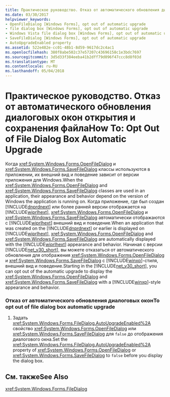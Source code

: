 ```yaml
---
title: Практическое руководство. Отказ от автоматического обновления диалоговых окон открытия и сохранения файла
ms.date: 03/30/2017
helpviewer_keywords:
- OpenFileDialog [Windows Forms], opt out of automatic upgrade
- file dialog box [Windows Forms], opt out of automatic upgrade
- Windows Vista file dialog box [Windows Forms], opt out of automatic upgrade
- SaveFileDialog [Windows Forms], opt out of automatic upgrade
- AutoUpgradeEnabled property
ms.assetid: 522e482e-cc01-48b1-8d59-9617dc2c4ac1
ms.openlocfilehash: 380f8abe502c37e57207c43696158c1e3bdc7697
ms.sourcegitcommit: 3d5d33f384eeba41b2dff79d096f47ccc8d8f03d
ms.translationtype: MT
ms.contentlocale: ru-RU
ms.lasthandoff: 05/04/2018
---
```

# <a name="how-to-opt-out-of-file-dialog-box-automatic-upgrade"></a><span data-ttu-id="55b50-102">Практическое руководство. Отказ от автоматического обновления диалоговых окон открытия и сохранения файла</span><span class="sxs-lookup"><span data-stu-id="55b50-102">How To: Opt Out of File Dialog Box Automatic Upgrade</span></span>
<span data-ttu-id="55b50-103">Когда <xref:System.Windows.Forms.OpenFileDialog> и <xref:System.Windows.Forms.SaveFileDialog> классы используются в приложении, их внешний вид и поведение зависит от версии приложения для Windows.</span><span class="sxs-lookup"><span data-stu-id="55b50-103">When the <xref:System.Windows.Forms.OpenFileDialog> and <xref:System.Windows.Forms.SaveFileDialog> classes are used in an application, their appearance and behavior depend on the version of Windows the application is running on.</span></span> <span data-ttu-id="55b50-104">Когда приложение, где был создан [!INCLUDE[dnprdnext](../../../../includes/dnprdnext-md.md)] или более ранней версии отображается на [!INCLUDE[wiprlhext](../../../../includes/wiprlhext-md.md)], <xref:System.Windows.Forms.OpenFileDialog> и <xref:System.Windows.Forms.SaveFileDialog> автоматически отображаются с [!INCLUDE[wiprlhext](../../../../includes/wiprlhext-md.md)] внешний вид и поведение.</span><span class="sxs-lookup"><span data-stu-id="55b50-104">When an application that was created on the [!INCLUDE[dnprdnext](../../../../includes/dnprdnext-md.md)] or earlier is displayed on [!INCLUDE[wiprlhext](../../../../includes/wiprlhext-md.md)], <xref:System.Windows.Forms.OpenFileDialog> and <xref:System.Windows.Forms.SaveFileDialog> are automatically displayed with the [!INCLUDE[wiprlhext](../../../../includes/wiprlhext-md.md)] appearance and behavior.</span></span> <span data-ttu-id="55b50-105">Начиная с версии [!INCLUDE[net_v30_short](../../../../includes/net-v30-short-md.md)], вы можете отказаться от автоматического обновления для отображения <xref:System.Windows.Forms.OpenFileDialog> и <xref:System.Windows.Forms.SaveFileDialog> с [!INCLUDE[winxp](../../../../includes/winxp-md.md)]-стиля, внешний вид и поведение.</span><span class="sxs-lookup"><span data-stu-id="55b50-105">Starting in the [!INCLUDE[net_v30_short](../../../../includes/net-v30-short-md.md)], you can opt out of the automatic upgrade to display the <xref:System.Windows.Forms.OpenFileDialog> and <xref:System.Windows.Forms.SaveFileDialog> with a [!INCLUDE[winxp](../../../../includes/winxp-md.md)]-style appearance and behavior.</span></span>  
  
### <a name="to-opt-out-of-file-dialog-box-automatic-upgrade"></a><span data-ttu-id="55b50-106">Отказ от автоматического обновления диалоговых окон</span><span class="sxs-lookup"><span data-stu-id="55b50-106">To opt out of file dialog box automatic upgrade</span></span>  
  
1.  <span data-ttu-id="55b50-107">Задать <xref:System.Windows.Forms.FileDialog.AutoUpgradeEnabled%2A> свойство <xref:System.Windows.Forms.OpenFileDialog> или <xref:System.Windows.Forms.SaveFileDialog> для `false` до отображения диалогового окна.</span><span class="sxs-lookup"><span data-stu-id="55b50-107">Set the <xref:System.Windows.Forms.FileDialog.AutoUpgradeEnabled%2A> property of <xref:System.Windows.Forms.OpenFileDialog> or <xref:System.Windows.Forms.SaveFileDialog> to `false` before you display the dialog box.</span></span>  
  
## <a name="see-also"></a><span data-ttu-id="55b50-108">См. также</span><span class="sxs-lookup"><span data-stu-id="55b50-108">See Also</span></span>  
 <xref:System.Windows.Forms.FileDialog>
